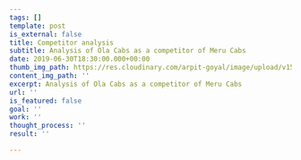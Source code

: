 ```yaml
---
tags: []
template: post
is_external: false
title: Competitor analysis
subtitle: Analysis of Ola Cabs as a competitor of Meru Cabs
date: 2019-06-30T18:30:00.000+00:00
thumb_img_path: https://res.cloudinary.com/arpit-goyal/image/upload/v1562772587/1.jpg
content_img_path: ''
excerpt: Analysis of Ola Cabs as a competitor of Meru Cabs
url: ''
is_featured: false
goal: ''
work: ''
thought_process: ''
result: ''

---
```

